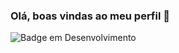 ### Olá, boas vindas ao meu perfil 👋

![Badge em Desenvolvimento](http://img.shields.io/static/v1?label=STATUS&message=EM%20DESENVOLVIMENTO&color=GREEN&style=for-the-badge)

<!--
**evfreitas/evfreitas** is a ✨ _special_ ✨ repository because its `README.md` (this file) appears on your GitHub profile.

Here are some ideas to get you started:

- 🔭 I’m currently working on ...
- 🌱 I’m currently learning ...
- 👯 I’m looking to collaborate on ...
- 🤔 I’m looking for help with ...
- 💬 Ask me about ...
- 📫 How to reach me: ...
- 😄 Pronouns: ...
- ⚡ Fun fact: ...
-->
